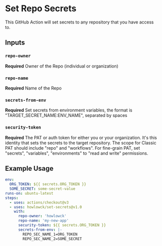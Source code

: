 # Set Repo Secrets

This GitHub Action will set secrets to any repository that you have access to.

## Inputs

### `repo-owner`

**Required** Owner of the Repo (individual or organization)

### `repo-name`

**Required** Name of the Repo

### `secrets-from-env`

**Required** Set secrets from environment variables, the format is "TARGET_SECRET_NAME:ENV_NAME", separated by spaces

### `security-token`

**Required** The PAT or auth token for either you or your organization. It's this identity that sets the secrets to the target repository. The scope for Classic PAT should include "repo" and "workflows". For fine-grain PAT, set "secrets", "variables", "environments" to "read and write" permissions.

## Example Usage

```yaml
env:
  ORG_TOKEN: ${{ secrets.ORG_TOKEN }}
  SOME_SECRET: some-secret-value
runs-on: ubuntu-latest
steps:
  - uses: actions/checkout@v3
  - uses: howlowck/set-secrets@v1.0
    with:
      repo-owner: 'howlowck'
      repo-name: 'my-new-app'
      security-token: ${{ secrets.ORG_TOKEN }}
      secrets-from-env: |-
        REPO_SEC_NAME_1=ORG_TOKEN
        REPO_SEC_NAME_2=SOME_SECRET
```
